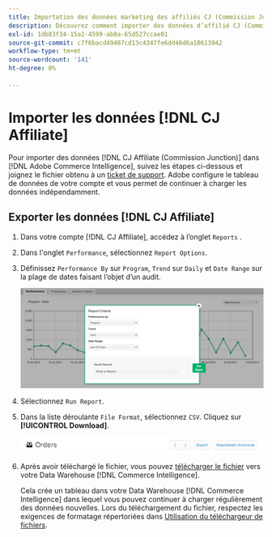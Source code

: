 ```yaml
---
title: Importation des données marketing des affiliés CJ (Commission Junction)
description: Découvrez comment importer des données d’affilié CJ (Commission Junction) dans  [!DNL Commerce Intelligence].L Commerce Intelligence&rbrack;.
exl-id: 1db83f34-15a1-4599-ab0a-65d527ccae01
source-git-commit: c7f6bacd49487cd13c4347fe6dd46d6a10613942
workflow-type: tm+mt
source-wordcount: '141'
ht-degree: 0%

---
```


# Importer les données [!DNL CJ Affiliate]

Pour importer des données [!DNL CJ Affiliate (Commission Junction)] dans [!DNL Adobe Commerce Intelligence], suivez les étapes ci-dessous et joignez le fichier obtenu à un [ ticket de support](https://experienceleague.adobe.com/docs/commerce-knowledge-base/kb/troubleshooting/miscellaneous/mbi-service-policies.html?lang=fr). Adobe configure le tableau de données de votre compte et vous permet de continuer à charger les données indépendamment.

## Exporter les données [!DNL CJ Affiliate]

1. Dans votre compte [!DNL CJ Affiliate], accédez à l’onglet `Reports` .

1. Dans l&#39;onglet `Performance`, sélectionnez `Report Options`.

1. Définissez `Performance By` sur `Program`, `Trend` sur `Daily` et `Date Range` sur la plage de dates faisant l’objet d’un audit.

   ![export-cj-affilié-data](../../../assets/export-cj-affiliate-data-1.png)<!--{:.zoom}-->

1. Sélectionnez `Run Report`.

1. Dans la liste déroulante `File Format`, sélectionnez `CSV`.  Cliquez sur **[!UICONTROL Download]**.

   ![exporter des données affiliées cj](../../../assets/export-an-individual-order-2.jpg)<!--{:.zoom}-->

1. Après avoir téléchargé le fichier, vous pouvez [télécharger le fichier](../connecting-data/using-file-uploader.md) vers votre Data Warehouse [!DNL Commerce Intelligence].

   Cela crée un tableau dans votre Data Warehouse [!DNL Commerce Intelligence] dans lequel vous pouvez continuer à charger régulièrement des données nouvelles. Lors du téléchargement du fichier, respectez les exigences de formatage répertoriées dans [Utilisation du téléchargeur de fichiers](../connecting-data/using-file-uploader.md).
